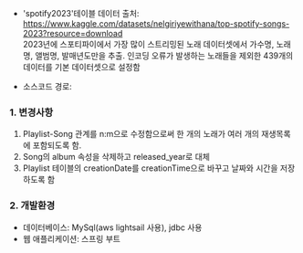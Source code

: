 - 'spotify2023'테이블 데이터 출처: https://www.kaggle.com/datasets/nelgiriyewithana/top-spotify-songs-2023?resource=download<br>
2023년에 스포티파이에서 가장 많이 스트리밍된 노래 데이터셋에서 가수명, 노래명, 앨범명, 발매년도만을 추출.
인코딩 오류가 발생하는 노래들을 제외한 439개의 데이터를 기본 데이터셋으로 설정함

- 소스코드 경로: 

### 1. 변경사항
1. Playlist-Song 관계를 n:m으로 수정함으로써 한 개의 노래가 여러 개의 재생목록에 포함되도록 함.
2. Song의 album 속성을 삭제하고 released_year로 대체
3. Playlist 테이블의 creationDate를 creationTime으로 바꾸고 날짜와 시간을 저장하도록 함


### 2. 개발환경
- 데이터베이스: MySql(aws lightsail 사용), jdbc 사용
- 웹 애플리케이션: 스프링 부트
